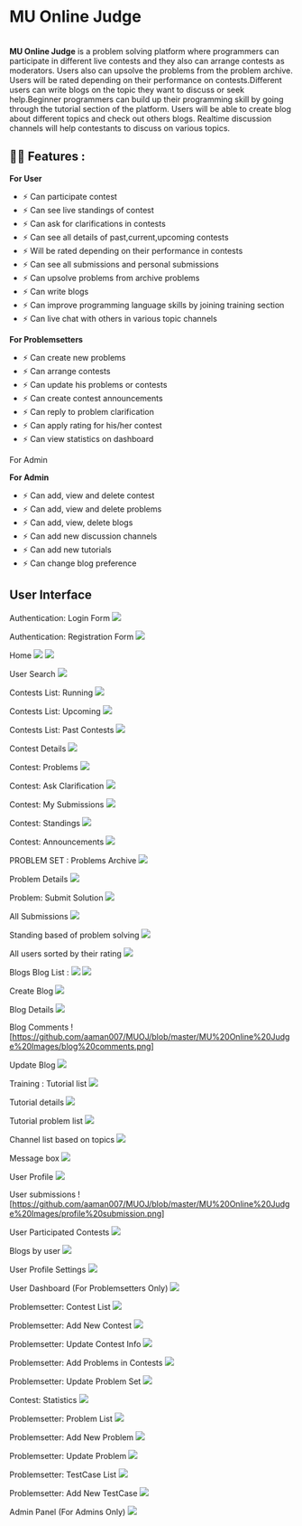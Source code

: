 # MU Online Judge
<br>
<b>MU Online Judge</b> is a problem solving platform where programmers can participate in different live contests and they also can arrange contests as moderators. Users also can upsolve the problems from the problem archive. Users will be rated depending on their performance on contests.Different users can write blogs on the topic they want to discuss or seek help.Beginner programmers can build up their programming skill by going through the tutorial section of the platform. Users will be able to create blog about different topics and check out others blogs. Realtime discussion channels will help contestants to discuss on various topics.

## 🤙🏻 Features :

<b>For User</b>

- ⚡ Can participate contest
- ⚡ Can see live standings of contest
- ⚡ Can ask for clarifications in contests
- ⚡ Can see all details of past,current,upcoming contests
- ⚡ Will be rated depending on their performance in contests
- ⚡ Can see all submissions and personal submissions
- ⚡ Can upsolve problems from archive problems
- ⚡ Can write blogs
- ⚡ Can improve programming language skills by joining training section
- ⚡ Can live chat with others in various topic channels


<b>For Problemsetters</b>

- ⚡ Can create new problems
- ⚡ Can arrange contests
- ⚡ Can update his problems or contests
- ⚡ Can create contest announcements
- ⚡ Can reply to problem clarification
- ⚡ Can apply rating for his/her contest
- ⚡ Can view statistics on dashboard

For Admin

<b>For Admin</b>

- ⚡ Can add, view and delete contest
- ⚡ Can add, view and delete problems
- ⚡ Can add, view, delete blogs
- ⚡ Can add new discussion channels
- ⚡ Can add new tutorials
- ⚡ Can change blog preference


## User Interface

Authentication: Login Form
![](https://github.com/aaman007/MUOJ/blob/master/MU%20Online%20Judge%20Images/login.png)

Authentication: Registration Form
![](https://github.com/aaman007/MUOJ/blob/master/MU%20Online%20Judge%20Images/sign%20up.png)

Home
![](https://github.com/aaman007/MUOJ/blob/master/MU%20Online%20Judge%20Images/home%201.png)
![](https://github.com/aaman007/MUOJ/blob/master/MU%20Online%20Judge%20Images/home%202.png)

User Search
![](https://github.com/aaman007/MUOJ/blob/master/MU%20Online%20Judge%20Images/search%20users.png)

Contests List: Running
![](https://github.com/aaman007/MUOJ/blob/master/MU%20Online%20Judge%20Images/conetest%20running.png)

Contests List: Upcoming
![](https://github.com/aaman007/MUOJ/blob/master/MU%20Online%20Judge%20Images/contest%20upcoming.png)

Contests List: Past Contests
![](https://github.com/aaman007/MUOJ/blob/master/MU%20Online%20Judge%20Images/contest%20past.png)

Contest Details
![](https://github.com/aaman007/MUOJ/blob/master/MU%20Online%20Judge%20Images/contest%20informations.png)

Contest: Problems
![](https://github.com/aaman007/MUOJ/blob/master/MU%20Online%20Judge%20Images/contests%20problems%20list.png)

Contest: Ask Clarification
![](https://github.com/aaman007/MUOJ/blob/master/MU%20Online%20Judge%20Images/ask%20question%20in%20contest.png)

Contest: My Submissions
![](https://github.com/aaman007/MUOJ/blob/master/MU%20Online%20Judge%20Images/contest%20my%20submission.png)

Contest: Standings
![](https://github.com/aaman007/MUOJ/blob/master/MU%20Online%20Judge%20Images/contest%20standing.png)

Contest: Announcements
![](https://github.com/aaman007/MUOJ/blob/master/MU%20Online%20Judge%20Images/contest%20announcements.png)

PROBLEM SET :
Problems Archive
![](https://github.com/aaman007/MUOJ/blob/master/MU%20Online%20Judge%20Images/problem%20list.png)

Problem Details
![](https://github.com/aaman007/MUOJ/blob/master/MU%20Online%20Judge%20Images/problem%20details.png)

Problem: Submit Solution
![](https://github.com/aaman007/MUOJ/blob/master/MU%20Online%20Judge%20Images/submit%20solution.png)

All Submissions
![](https://github.com/aaman007/MUOJ/blob/master/MU%20Online%20Judge%20Images/submissions.png)

Standing based of problem solving 
![](https://github.com/aaman007/MUOJ/blob/master/MU%20Online%20Judge%20Images/universel%20standing.png)

All users sorted by their rating
![](https://github.com/aaman007/MUOJ/blob/master/MU%20Online%20Judge%20Images/user%20list.png)

Blogs
Blog List :
![](https://github.com/aaman007/MUOJ/blob/master/MU%20Online%20Judge%20Images/blog%20list%20main.png)
![](https://github.com/aaman007/MUOJ/blob/master/MU%20Online%20Judge%20Images/blogs%202.png)

Create Blog
![](https://github.com/aaman007/MUOJ/blob/master/MU%20Online%20Judge%20Images/add%20blog.png)

Blog Details
![](https://github.com/aaman007/MUOJ/blob/master/MU%20Online%20Judge%20Images/blog%20details.png)

Blog Comments
![https://github.com/aaman007/MUOJ/blob/master/MU%20Online%20Judge%20Images/blog%20comments.png]

Update Blog
![](https://github.com/aaman007/MUOJ/blob/master/MU%20Online%20Judge%20Images/update%20blog.png)

Training :
Tutorial list
![](https://github.com/aaman007/MUOJ/blob/master/MU%20Online%20Judge%20Images/training.png)

Tutorial details
![](https://github.com/aaman007/MUOJ/blob/master/MU%20Online%20Judge%20Images/training%20details.png)

Tutorial problem list 
![](https://github.com/aaman007/MUOJ/blob/master/MU%20Online%20Judge%20Images/training%20problems.png)

Channel list based on topics
![](https://github.com/aaman007/MUOJ/blob/master/MU%20Online%20Judge%20Images/realtime%20channels.png)

Message box
![](https://github.com/aaman007/MUOJ/blob/master/MU%20Online%20Judge%20Images/channel%20conversation.png)

User Profile
![](https://github.com/aaman007/MUOJ/blob/master/MU%20Online%20Judge%20Images/profile.png)

User submissions
![https://github.com/aaman007/MUOJ/blob/master/MU%20Online%20Judge%20Images/profile%20submission.png]

User Participated Contests
![](https://github.com/aaman007/MUOJ/blob/master/MU%20Online%20Judge%20Images/profile%20contests.png)

Blogs by user
![](https://github.com/aaman007/MUOJ/blob/master/MU%20Online%20Judge%20Images/profile%20blogs.png)

User Profile Settings
![](https://github.com/aaman007/MUOJ/blob/master/MU%20Online%20Judge%20Images/profile%20settings.png)

User Dashboard (For Problemsetters Only)
![](https://github.com/aaman007/MUOJ/blob/master/MU%20Online%20Judge%20Images/dashboard.png)

Problemsetter: Contest List
![](https://github.com/aaman007/MUOJ/blob/master/MU%20Online%20Judge%20Images/user%20created%20contests.png)

Problemsetter: Add New Contest
![](https://github.com/aaman007/MUOJ/blob/master/MU%20Online%20Judge%20Images/add%20contest.png)

Problemsetter: Update Contest Info
![](https://github.com/aaman007/MUOJ/blob/master/MU%20Online%20Judge%20Images/edit%20contest.png)

Problemsetter: Add Problems in Contests
![](https://github.com/aaman007/MUOJ/blob/master/MU%20Online%20Judge%20Images/add%20problem%20in%20contest.png)

Problemsetter: Update Problem Set
![](https://github.com/aaman007/MUOJ/blob/master/MU%20Online%20Judge%20Images/edit%20contest%20problems.png)


Contest: Statistics
![](https://github.com/aaman007/MUOJ/blob/master/MU%20Online%20Judge%20Images/contest%20dashboard.png)


Problemsetter: Problem List
![](https://github.com/aaman007/MUOJ/blob/master/MU%20Online%20Judge%20Images/user%20created%20problems.png)

Problemsetter: Add New Problem
![](https://github.com/aaman007/MUOJ/blob/master/MU%20Online%20Judge%20Images/add%20problem.png)

Problemsetter: Update Problem
![](https://github.com/aaman007/MUOJ/blob/master/MU%20Online%20Judge%20Images/edit%20problem.png)

Problemsetter: TestCase List
![](https://github.com/aaman007/MUOJ/blob/master/MU%20Online%20Judge%20Images/test%20case%20list%20for%20problem.png)

Problemsetter: Add New TestCase
![](https://github.com/aaman007/MUOJ/blob/master/MU%20Online%20Judge%20Images/add%20test%20case%20for%20problem.png)

Admin Panel (For Admins Only)
![](https://github.com/aaman007/MUOJ/blob/master/MU%20Online%20Judge%20Images/admin%20panel.png)

